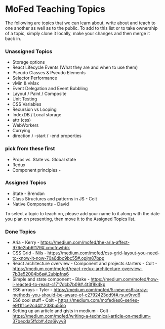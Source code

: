 # MoFed Teaching Topics

The following are topics that we can learn about, write about and teach to one another as well as to the public. To add to this list or to take ownership of a topic, simply clone it locally, make your changes and then merge it back in.

### Unassigned Topics

- Storage options
- React Lifecycle Events (What they are and when to use them)
- Pseudo Classes & Pseudo Elements
- Selector Performance
- vMin & vMax
- Event Delegation and Event Bubbling
- Layout / Paint / Composite
- Unit Testing
- CSS Variables
- Recursion vs Looping
- IndexDB / Local storage
- attr (css)
- WebWorkers
- Currying
- direction / -start / -end properties

### pick from these first

- Props vs. State vs. Global state
- Redux
- Component principles - 

### Assigned Topics

- State - Brendan
- Class Structures and patterns in JS - Colt
- Native Components - David

To select a topic to teach on, please add your name to it along with the date you plan on presenting, then move it to the Assigned Topics list.

### Done Topics
- Aria - Kerry - https://medium.com/mofed/the-aria-affect-976e2bb6f179#.cmcfnwhbk
- CSS Grid - Nils - https://medium.com/mofed/css-grid-layout-you-need-to-know-it-now-70a6dbc9bc55#.opjm87bpp
- React architecture overview - Component and projects starters - Colt - https://medium.com/mofed/react-redux-architecture-overview-7b3e52004b6e#.2ubjpfns6
- Simple and state component - Blake - https://medium.com/mofed/how-i-reacted-to-react-c1717dcb7b09#.4t3f8k4kp
- ES6 arrays - Tyler - https://medium.com/mofed/5-new-es6-array-methods-you-should-be-aware-of-c2792423dd9f#.rsuv9rvd6
- ES6 cool stuff - Colt - https://medium.com/mofed/es6-series-e9f1f1ce2cd4#.238bu55lo
- Setting up an article and gists in medium - Colt - https://medium.com/mofed/writing-a-technical-article-on-medium-37becda5ffcb#.4zs6iyyv8




